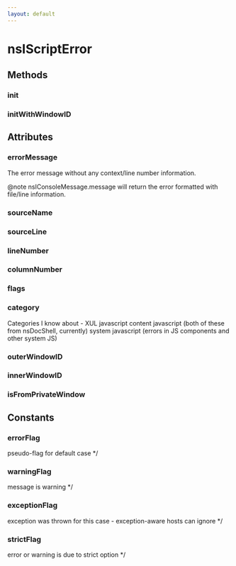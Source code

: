 ```yaml
---
layout: default
---
```


# nsIScriptError #

## Methods ##

### init ###

### initWithWindowID ###

## Attributes ##

### errorMessage ###

The error message without any context/line number information.

@note nsIConsoleMessage.message will return the error formatted
      with file/line information.


### sourceName ###

### sourceLine ###

### lineNumber ###

### columnNumber ###

### flags ###

### category ###

Categories I know about -
XUL javascript
content javascript (both of these from nsDocShell, currently)
system javascript (errors in JS components and other system JS)


### outerWindowID ###

### innerWindowID ###

### isFromPrivateWindow ###

## Constants ##

### errorFlag ###
 pseudo-flag for default case */

### warningFlag ###
 message is warning */

### exceptionFlag ###
 exception was thrown for this case - exception-aware hosts can ignore */

### strictFlag ###
 error or warning is due to strict option */
